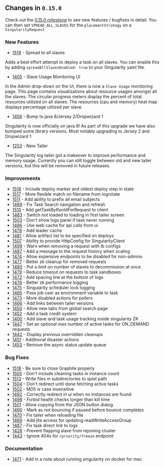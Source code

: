 ## Changes in `0.15.0`

Check out the [0.15.0 milestone](https://github.com/HubSpot/Singularity/issues?q=milestone%3A%0.15.0+is%3Aclosed) to see new features / bugfixes in detail. You can then set `SPREAD_ALL_SLAVES` for the `placementStrategy` on a `SingularityRequest`

### New Features
- [1519](https://github.com/HubSpot/Singularity/pull/1519) - Spread to all slaves

Adds a best effort attempt to deploy a task on all slaves. You can enable this by adding `spreadAllSlavesEnabled: true` to your Singularity yaml file.

- [1405](https://github.com/HubSpot/Singularity/pull/1405) - Slave Usage Monitoring UI

In the Admin drop-down on the UI, there is now a `Slave Usage` monitoring page. This page contains visualizations about resource usages amongst all the slaves. The circular progress meters display the percent of total resources utilized on all slaves. The resources (cpu and memory) heat map displays percentage utilized per slave.

- [1456](https://github.com/HubSpot/Singularity/pull/1456) - Bump to java 8/Jersey 2/Dropwizard 1

Singularity is now officially on java 8! As part of this upgrade we have also bumped some library versions. Most notably upgrading to Jersey 2 and Dropwizard 1

- [1253](https://github.com/HubSpot/Singularity/pull/1253) - New Tailer

The Singularity log tailer got a makeover to improve performance and memory usage. Currently you can still toggle between old and new tailer versions, but this will be removed in future releases.

### Improvements
- [1516](https://github.com/HubSpot/Singularity/pull/1516) - Include deploy marker and oldest deploy step in state
- [1517](https://github.com/HubSpot/Singularity/pull/1517) - More flexible match on filename from logrotate
- [1511](https://github.com/HubSpot/Singularity/pull/1511) - Add ability to prefix all email subjects
- [1489](https://github.com/HubSpot/Singularity/pull/1489) - Fix Task Search navigation and refresh
- [1510](https://github.com/HubSpot/Singularity/pull/1510) - Add getTaskByRunIdForRequest to client
- [1483](https://github.com/HubSpot/Singularity/pull/1483) - Switch not loaded to loading in first tailer screen
- [1503](https://github.com/HubSpot/Singularity/pull/1503) - Don't show logs panel if task never running
- [1486](https://github.com/HubSpot/Singularity/pull/1486) - Use web cache for api calls from ui
- [1478](https://github.com/HubSpot/Singularity/pull/1478) - Add leader cache
- [1481](https://github.com/HubSpot/Singularity/pull/1481) - Allow artifact list to be specified on deploys
- [1507](https://github.com/HubSpot/Singularity/pull/1507) - Ability to provide HttpConfig for SingularityClient
- [1499](https://github.com/HubSpot/Singularity/pull/1499) - Warn when removing a request with lb configs
- [1487](https://github.com/HubSpot/Singularity/pull/1487) - Add a message to the request history when scaling
- [1474](https://github.com/HubSpot/Singularity/pull/1474) - Allow expensive endpoints to be disabled for non-admins
- [1477](https://github.com/HubSpot/Singularity/pull/1477) - Better zk cleanup for removed requests
- [1480](https://github.com/HubSpot/Singularity/pull/1480) - Put a limit on number of slaves to decommission at once
- [1479](https://github.com/HubSpot/Singularity/pull/1479) - Reduce timeout on requests to task sandboxes
- [1472](https://github.com/HubSpot/Singularity/pull/1472) - Add spacing line at the bottom of logs
- [1476](https://github.com/HubSpot/Singularity/pull/1476) - Better zk performance logging
- [1475](https://github.com/HubSpot/Singularity/pull/1475) - Singularity scheduler lock logging
- [1465](https://github.com/HubSpot/Singularity/pull/1465) - Pass job user as environment variable to task
- [1473](https://github.com/HubSpot/Singularity/pull/1473) - More disabled actions for pollers
- [1466](https://github.com/HubSpot/Singularity/pull/1466) - Add links between tailer versions
- [1450](https://github.com/HubSpot/Singularity/pull/1450) - Allow new tabs from global search page
- [1452](https://github.com/HubSpot/Singularity/pull/1452) - Add a task credit system
- [1400](https://github.com/HubSpot/Singularity/pull/1400) - Add slave and task usage tracking inside singularity ZK
- [1447](https://github.com/HubSpot/Singularity/pull/1447) - Set an optional max number of active tasks for ON_DEMAND requests
- [1442](https://github.com/HubSpot/Singularity/pull/1442) - Display previous overridden cleanups
- [1451](https://github.com/HubSpot/Singularity/pull/1451) - Additional disaster actions
- [1453](https://github.com/HubSpot/Singularity/pull/1453) - Remove the async status update queue

### Bug Fixes
- [1518](https://github.com/HubSpot/Singularity/pull/1518) - Be sure to close Graphite properly
- [1505](https://github.com/HubSpot/Singularity/pull/1505) - Don't include cleaning tasks in instance count
- [1513](https://github.com/HubSpot/Singularity/pull/1513) - Write files in subdirectories to splat path
- [1504](https://github.com/HubSpot/Singularity/pull/1504) - Don't redirect until done fetching active tasks
- [1502](https://github.com/HubSpot/Singularity/pull/1502) - MD5 is case insensitive
- [1492](https://github.com/HubSpot/Singularity/pull/1492) - Correctly redirect in ui when no instances are found
- [1498](https://github.com/HubSpot/Singularity/pull/1498) - Forbid health checks longer than kill time
- [1501](https://github.com/HubSpot/Singularity/pull/1501) - Allow copying from the JSON button dialog
- [1490](https://github.com/HubSpot/Singularity/pull/1490) - Mark as not bouncing if paused before bounce completes
- [1470](https://github.com/HubSpot/Singularity/pull/1470) - Fix tailer when reloading file
- [1469](https://github.com/HubSpot/Singularity/pull/1469) - Add jita access for updating readWriteAccessGroup
- [1467](https://github.com/HubSpot/Singularity/pull/1467) - Fix task direct link to logs
- [1428](https://github.com/HubSpot/Singularity/pull/1428) - Prevent flapping slave from rejoining cluster
- [1443](https://github.com/HubSpot/Singularity/pull/1443) - Ignore 404s for `/priority/freeze` endpoint

### Documentation
- [1471](https://github.com/HubSpot/Singularity/pull/1471) - Add in a note about running singularity on docker for mac
